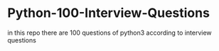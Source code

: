# Python-100-Interview-Questions
in this repo there are 100 questions of python3 according to interview questions 
